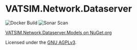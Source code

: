 # VATSIM.Network.Dataserver

![Docker Build](https://github.com/vatsimnetwork/dataserver-dotnet/workflows/Docker%20Build/badge.svg)
![Sonar Scan](https://github.com/vatsimnetwork/dataserver-dotnet/workflows/Sonar%20Scan/badge.svg)

[VATSIM.Network.Dataserver.Models on NuGet.org](https://www.nuget.org/packages/VATSIM.Network.Dataserver.Models/)

Licensed under the [GNU AGPLv3](https://choosealicense.com/licenses/agpl-3.0/).
